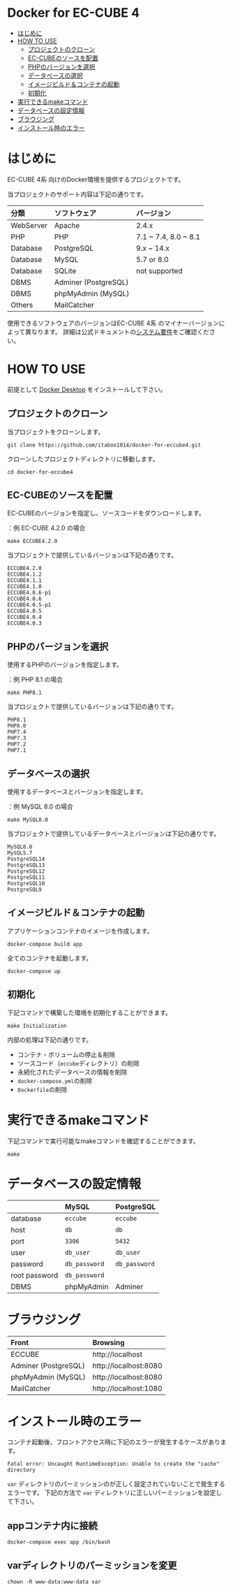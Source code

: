 # Docker for EC-CUBE 4

- [はじめに](#introduction)
- [HOW TO USE](#howtouse)
    - [プロジェクトのクローン](#clone)
    - [EC-CUBEのソースを配置](#source)
    - [PHPのバージョンを選択](#php)
    - [データベースの選択](#db)
    - [イメージビルド＆コンテナの起動](#build)
    - [初期化](#init)
- [実行できるmakeコマンド](#make)
- [データベースの設定情報](#db_info)
- [ブラウジング](#browse)
- [インストール時のエラー](#error)



<a id="introduction"></a>
# はじめに

EC-CUBE 4系 向けのDocker環境を提供するプロジェクトです。

当プロジェクトのサポート内容は下記の通りです。

| 分類       | ソフトウェア           | バージョン                |
|:----------|:---------------------|:------------------------|
| WebServer | Apache               | 2.4.x                   |
| PHP       | PHP                  | 7.1 ~ 7.4, 8.0 ~ 8.1    |
| Database  | PostgreSQL           | 9.x ~ 14.x              |
| Database  | MySQL                | 5.7 or 8.0              |
| Database  | SQLite               | not supported           |
| DBMS      | Adminer (PostgreSQL) |                         |
| DBMS      | phpMyAdmin (MySQL)   |                         |
| Others    | MailCatcher          |                         |

使用できるソフトウェアのバージョンはEC-CUBE 4系 のマイナーバージョンによって異なります。
詳細は公式ドキュメントの[システム要件](https://doc4.ec-cube.net/quickstart/requirement)をご確認ください。



<a id="howtouse"></a>
# HOW TO USE

前提として [Docker Desktop](https://www.docker.com/products/docker-desktop/) をインストールして下さい。


<a id="clone"></a>
## プロジェクトのクローン

当プロジェクトをクローンします。

```
git clone https://github.com/itaboo1014/docker-for-eccube4.git
```

クローンしたプロジェクトディレクトリに移動します。
```
cd docker-for-eccube4
```


<a id="source"></a>
## EC-CUBEのソースを配置

EC-CUBEのバージョンを指定し、ソースコードをダウンロードします。

：例 EC-CUBE 4.2.0 の場合
```
make ECCUBE4.2.0
```
当プロジェクトで提供しているバージョンは下記の通りです。
```
ECCUBE4.2.0
ECCUBE4.1.2
ECCUBE4.1.1
ECCUBE4.1.0
ECCUBE4.0.6-p1
ECCUBE4.0.6
ECCUBE4.0.5-p1
ECCUBE4.0.5
ECCUBE4.0.4
ECCUBE4.0.3
```


<a id="php"></a>
## PHPのバージョンを選択

使用するPHPのバージョンを指定します。

：例 PHP 8.1 の場合
```
make PHP8.1
```
当プロジェクトで提供しているバージョンは下記の通りです。
```
PHP8.1
PHP8.0
PHP7.4
PHP7.3
PHP7.2
PHP7.1
```


<a id="db"></a>
## データベースの選択

使用するデータベースとバージョンを指定します。

：例 MySQL 8.0 の場合
```
make MySQL8.0
```
当プロジェクトで提供しているデータベースとバージョンは下記の通りです。
```
MySQL8.0
MySQL5.7
PostgreSQL14
PostgreSQL13
PostgreSQL12
PostgreSQL11
PostgreSQL10
PostgreSQL9
```


<a id="build"></a>
## イメージビルド＆コンテナの起動
アプリケーションコンテナのイメージを作成します。
```
docker-compose build app
```
全てのコンテナを起動します。
```
docker-compose up
```


<a id="init"></a>
## 初期化

下記コマンドで構築した環境を初期化することができます。
```
make Initialization
```
内部の処理は下記の通りです。
- コンテナ・ボリュームの停止＆削除
- ソースコード（`eccube`ディレクトリ）の削除
- 永続化されたデータベースの情報を削除
- `docker-compose.yml`の削除
- `Dockerfile`の削除



<a id="make"></a>
# 実行できるmakeコマンド

下記コマンドで実行可能なmakeコマンドを確認することができます。
```
make
```



<a id="db_info"></a>
# データベースの設定情報

|               | MySQL         | PostgreSQL    |
|:--------------|:--------------|:--------------|
| database      | `eccube`      | `eccube`      |
| host          | `db`          | `db`          |
| port          | `3306`        | `5432`        |
| user          | `db_user`     | `db_user`     |
| password      | `db_password` | `db_password` |
| root password | `db_password` |               |
| DBMS          | phpMyAdmin    | Adminer       |



<a id="browse"></a>
# ブラウジング

| Front                   | Browsing              |
|:------------------------|:----------------------|
| ECCUBE                  | http://localhost      |
| Adminer (PostgreSQL)    | http://localhost:8080 |
| phpMyAdmin (MySQL)      | http://localhost:8080 |
| MailCatcher             | http://localhost:1080 |


<a id="error"></a>
# インストール時のエラー

コンテナ起動後、フロントアクセス時に下記のエラーが発生するケースがあります。

```
Fatal error: Uncaught RuntimeException: Unable to create the "cache" directory
```

`var` ディレクトリのパーミッションのが正しく設定されていないことで発生するエラーです。
下記の方法で `var` ディレクトリに正しいパーミッションを設定して下さい。


## appコンテナ内に接続

```
docker-compose exec app /bin/bash
```

## varディレクトリのパーミッションを変更

```
chown -R www-data:www-data var
```